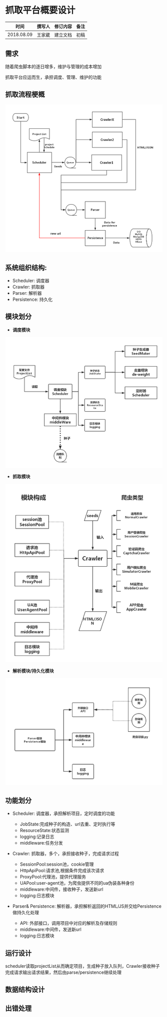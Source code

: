 # 抓取平台概要设计


|时间|撰写人|修订内容|备注|
|:-:|:---:|:-----:|:-:|
|2018.08.09|王家葳|建立文档|初稿|

## 需求

随着爬虫脚本的逐日增多，维护与管理的成本增加

抓取平台应运而生，承担调度、管理、维护的功能

## 抓取流程梗概

![抓取流程梗概][1]

## 系统组织结构:

- Scheduler: 调度器
- Crawler: 抓取器
- Parser: 解析器
- Persistence: 持久化

## 模块划分

- **调度模块**

![Scheduler][2]

- **抓取模块**

![Crawler][3]

- **解析模块/持久化模块**

![Parser&Persistence][4]

## 功能划分

- Scheduler: 调度器，承担解析项目，定时调度的功能

	- JobState:完成种子的构造、url去重、定时执行等
	- ResourceState:状态监测
	- logging:记录日志
	- middleware:任务分发
	
- Crawler: 抓取器，多个，承担接收种子，完成请求过程
	
	- SessionPool:session池，cookie管理
	- HttpApiPool:请求池,根据条件完成该次请求
	- ProxyPool:代理池，提供代理服务
	- UAPool:user-agent池，为爬虫提供不同的ua伪装各种身份
	- middleware:中间件，接收种子，发送新url
	- logging:日志模块
	 
- Parser& Persistence: 解析器，承担解析返回的HTML/JS并交给Persistence做持久化处理
	
	- API: 外部接口，调用项目中对应的解析及存储规则
	- middleware:中间件，发送新url
	- logging:日志模块
	

## 运行设计

scheduler读取projectList从而确定项目，生成种子放入队列，Crawler接收种子完成请求输出请求结果，然后由parse/persistence继续处理

## 数据结构设计

## 出错处理
[1]:https://github.com/beforeuwait/spider_platform/blob/master/%E8%AE%BE%E8%AE%A1%E6%96%87%E6%A1%A3/%E6%8A%93%E5%8F%96%E5%B9%B3%E5%8F%B0%E6%80%BB%E8%A7%88.jpg?raw=true
[2]:https://github.com/beforeuwait/spider_platform/blob/master/%E8%AE%BE%E8%AE%A1%E6%96%87%E6%A1%A3/Scheduler%E6%9E%B6%E6%9E%84%E5%9B%BE.jpg?raw=true
[3]:https://github.com/beforeuwait/spider_platform/blob/master/%E8%AE%BE%E8%AE%A1%E6%96%87%E6%A1%A3/Crawler%E6%9E%B6%E6%9E%84%E5%9B%BE.jpg?raw=true
[4]:https://github.com/beforeuwait/spider_platform/blob/master/%E8%AE%BE%E8%AE%A1%E6%96%87%E6%A1%A3/%E8%A7%A3%E6%9E%90%E5%8F%8A%E5%AD%98%E5%82%A8%E6%A8%A1%E5%9D%97.jpg?raw=true